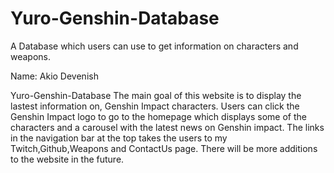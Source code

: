 # Yuro-Genshin-Database
A Database which users can use to get information on characters and weapons.

Name: Akio Devenish

Yuro-Genshin-Database The main goal of this website is to display the lastest information on, Genshin Impact characters. 
Users can click the Genshin Impact logo to go to the homepage which displays some of the characters and a carousel with the latest news on Genshin impact. 
The links in the navigation bar at the top takes the users to my Twitch,Github,Weapons and ContactUs page.
There will be more additions to the website in the future.
